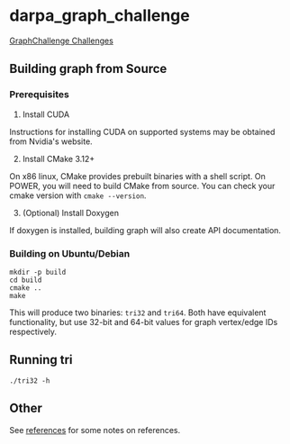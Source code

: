 # darpa_graph_challenge

[GraphChallenge Challenges](https://graphchallenge.mit.edu/challenges)

## Building graph from Source

### Prerequisites

1. Install CUDA

Instructions for installing CUDA on supported systems may be obtained from Nvidia's website.

2. Install CMake 3.12+

On x86 linux, CMake provides prebuilt binaries with a shell script.
On POWER, you will need to build CMake from source.
You can check your cmake version with `cmake --version`.

3. (Optional) Install Doxygen

If doxygen is installed, building graph will also create API documentation.

### Building on Ubuntu/Debian

    mkdir -p build
    cd build
    cmake ..
    make

This will produce two binaries: `tri32` and `tri64`.
Both have equivalent functionality, but use 32-bit and 64-bit values for graph vertex/edge IDs respectively.

## Running tri

    ./tri32 -h

## Other

See [references](references/README.md) for some notes on references.